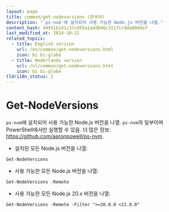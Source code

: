 ```yaml
---
layout: page
title: common/get-nodeversions (한국어)
description: "`ps-nvm`에 설치되어 사용 가능한 Node.js 버전을 나열."
content_hash: 44931b141c37cd55a1add046c3117cc9da60ddef
last_modified_at: 2024-10-21
related_topics:
  - title: English version
    url: /en/common/get-nodeversions.html
    icon: bi bi-globe
  - title: Nederlands version
    url: /nl/common/get-nodeversions.html
    icon: bi bi-globe
tldri18n_status: 2
---
```

# Get-NodeVersions

`ps-nvm`에 설치되어 사용 가능한 Node.js 버전을 나열.
`ps-nvm`의 일부이며 PowerShell에서만 실행할 수 있음.
더 많은 정보: <https://github.com/aaronpowell/ps-nvm>.

- 설치된 모든 Node.js 버전을 나열:

`Get-NodeVersions`

- 사용 가능한 모든 Node.js 버전을 나열:

`Get-NodeVersions -Remote`

- 사용 가능한 모든 Node.js 20.x 버전을 나열:

`Get-NodeVersions -Remote -Filter ">=20.0.0 <21.0.0"`

